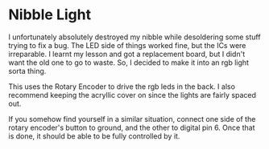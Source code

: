 # Nibble Light

I unfortunately absolutely destroyed my nibble while desoldering some stuff trying to fix a bug. The LED side of things worked fine, but the ICs were irreparable. I learnt my lesson and got a replacement board, but I didn't want the old one to go to waste. So, I decided to make it into an rgb light sorta thing.

This uses the Rotary Encoder to drive the rgb leds in the back. I also recommend keeping the acryllic cover on since the lights are fairly spaced out.

If you somehow find yourself in a similar situation, connect one side of the rotary encoder's button to ground, and the other to digital pin 6. Once that is done, it should be able to be fully controlled by it.
